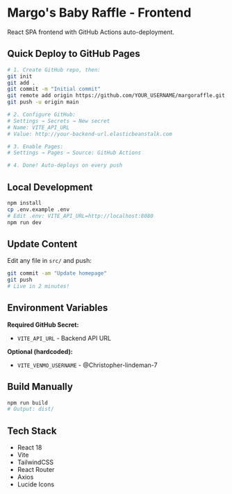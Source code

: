 # Margo's Baby Raffle - Frontend

React SPA frontend with GitHub Actions auto-deployment.

## Quick Deploy to GitHub Pages

```bash
# 1. Create GitHub repo, then:
git init
git add .
git commit -m "Initial commit"
git remote add origin https://github.com/YOUR_USERNAME/margoraffle.git
git push -u origin main

# 2. Configure GitHub:
# Settings → Secrets → New secret
# Name: VITE_API_URL
# Value: http://your-backend-url.elasticbeanstalk.com

# 3. Enable Pages:
# Settings → Pages → Source: GitHub Actions

# 4. Done! Auto-deploys on every push
```

## Local Development

```bash
npm install
cp .env.example .env
# Edit .env: VITE_API_URL=http://localhost:8080
npm run dev
```

## Update Content

Edit any file in `src/` and push:
```bash
git commit -am "Update homepage"
git push
# Live in 2 minutes!
```

## Environment Variables

**Required GitHub Secret:**
- `VITE_API_URL` - Backend API URL

**Optional (hardcoded):**
- `VITE_VENMO_USERNAME` - @Christopher-lindeman-7

## Build Manually

```bash
npm run build
# Output: dist/
```

## Tech Stack

- React 18
- Vite
- TailwindCSS
- React Router
- Axios
- Lucide Icons

